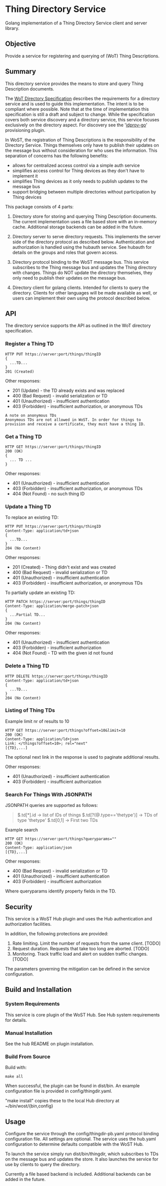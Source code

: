 # Thing Directory Service 

Golang implementation of a Thing Directory Service client and server library.

## Objective

Provide a service for registering and querying of (WoT) Thing Descriptions.

## Summary

This directory service provides the means to store and query Thing Description documents.

The [WoT Directory Specification](https://w3c.github.io/wot-discovery/#exploration-directory-api) describes the requirements for a directory service and is used to guide this implementation. The intent is to be compliant where possible. Note that at the time of implementation this specification is still a draft and subject to change. While the specification covers both service discovery and a directory service, this service focuses exclusively on the directory aspect. For discovery see the '[idprov-go](https://github.com/wostzone/idprov-go)' provisioning plugin.

In WoST, the registration of Thing Descriptions is the responsibility of the Directory Service. Things themselves only have to publish their updates on the message bus without consideration for who uses the information. This separation of concerns has the following benefits:
- allows for centralized access control via a simple auth service
- simplifies access control for Thing devices as they don't have to implement it
- simplifies Thing devices as it only needs to publish updates to the message bus
- support bridging between multiple directories without participation by Thing devices 


This package consists of 4 parts:

1. Directory store for storing and querying Thing Description documents. The current implementation uses a file based store with an in-memory cache. Additional storage backends can be added in the future.

2. Directory server to serve directory requests. This implements the server side of the directory protocol as described below. Authentication and authorization is handled using the hubauth service. See hubauth for details on the groups and roles that govern access.

3. Directory protocol binding to the WoST message bus. This service subscribes to the Thing message bus and updates the Thing directory with changes. Things do NOT update the directory themselves, they only need to publish their updates on the message bus.

4. Directory client for golang clients. Intended for clients to query the directory. Clients for other languages will be made available as well, or users can implement their own using the protocol described below.


## API

The directory service supports the API as outlined in the WoT directory specification. 

### Register a Thing TD

```http
HTTP PUT https://server:port/things/thingID
{
  ...TD...
}
201 (Created)
```
Other responses:
 * 201 (Update)  - the TD already exists and was replaced
 * 400 (Bad Request) - invalid serialization or TD
 * 401 (Unauthorized) - insufficient authentication
 * 403 (Forbidden) - insufficient authorization, or anonymous TDs 

```
A note on anonymous TDs
Anonymous TDs are not allowed in WoST. In order for things to provision and receive a certificate, they must have a thing ID.
```

### Get a Thing TD

```http
HTTP GET https://server:port/things/thingID
200 (OK)
{
  ... TD ...
}
```

Other responses:
 * 401 (Unauthorized) - insufficient authentication
 * 403 (Forbidden) - insufficient authorization, or anonymous TDs 
 * 404 (Not Found) - no such thing ID

### Update a Thing TD

To replace an existing TD:

```http
HTTP PUT https://server:port/things/thingID
Content-Type: application/td+json 
{
  ...TD...
}
204 (No Content)
```
Other responses:
 * 201 (Created) - Thing didn't exist and was created
 * 400 (Bad Request) - invalid serialization or TD
 * 401 (Unauthorized) - insufficient authentication
 * 403 (Forbidden) - insufficient authorization, or anonymous TDs 


To partially update an existing TD:

```http
HTTP PATCH https://server:port/things/thingID
Content-Type: application/merge-patch+json 
{
  ...Partial TD...
}
204 (No Content)
```
Other responses:
 * 401 (Unauthorized) - insufficient authentication
 * 403 (Forbidden) - insufficient authorization
 * 404 (Not Found) - TD with the given id not found


### Delete a Thing TD

```http
HTTP DELETE https://server:port/things/thingID
Content-Type: application/td+json 
{
  ...TD...
}
204 (No Content)
```

### Listing of Thing TDs

Example limit nr of results to 10

```http
HTTP GET https://server:port/things?offset=10&limit=10
200 (OK)
Content-Type: application/ld+json
Link: </things?offset=10>; rel="next"
[{TD},...]
```

The optional next link in the response is used to paginate additional results.

Other responses:
 * 401 (Unauthorized) - insufficient authentication
 * 403 (Forbidden) - insufficient authorization

### Search For Things With JSONPATH


JSONPATH queries are supported as follows:
> $.td[*].id                   -> list of IDs of things
> $.td[?(@.type=='thetype')]   -> TDs of type 'thetype'
> $.td[0,1]                    -> First two TDs


Example search

```http
HTTP GET https://server:port/things?queryparams=""
200 (OK)
Content-Type: application/json
[{TD},...]
```

Other responses:
 * 400 (Bad Request) - invalid serialization or TD
 * 401 (Unauthorized) - insufficient authentication
 * 403 (Forbidden) - insufficient authorization


Where queryparams identify property fields in the TD.

## Security

This service is a WoST Hub plugin and uses the Hub authentication and authorization facilities.

In addition, the following protections are provided:
1. Rate limiting. Limit the number of requests from the same client. [TODO]
2. Request duration. Requests that take too long are aborted. [TODO]
3. Monitoring. Track traffic load and alert on sudden traffic changes. [TODO]

The parameters governing the mitigation can be defined in the service configuration.


## Build and Installation

### System Requirements

This service is core plugin of the WoST Hub. See Hub system requirements for details.

### Manual Installation

See the hub README on plugin installation.


### Build From Source

Build with:
```
make all
```

When successful, the plugin can be found in dist/bin. An example configuration file is provided in config/thingdir.yaml. 

"make install" copies these to the local Hub directory at ~/bin/wost/{bin,config}


## Usage

Configure the service through the config/thingdir-pb.yaml protocol binding configuration file. All settings are optional. The service uses the hub.yaml configuration to determine defaults compatible with the WoST Hub. 

To launch the service simply run dist/bin/thingdir, which subscribes to TDs on the message bus and updates the store. It also launches the service for use by clients to query the directory. 

Currently a file based backend is included. Additional backends can be added in the future.

